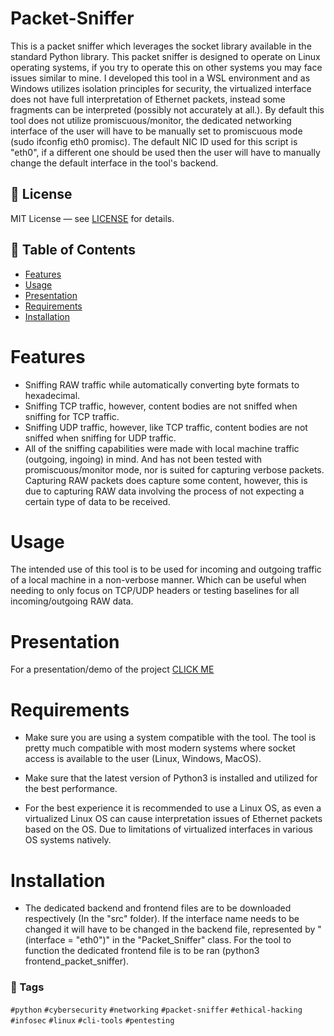 # Packet-Sniffer

This is a packet sniffer which leverages the socket library available in the standard Python library. This packet sniffer is designed to operate on Linux operating systems, if you try to operate this on other systems you may face issues similar to mine. I developed this tool in a WSL environment and as Windows utilizes isolation principles for security, the virtualized interface does not have full interpretation of Ethernet packets, instead some fragments can be interpreted (possibly not accurately at all.). By default this tool does not utilize promiscuous/monitor, the dedicated networking interface of the user will have to be manually set to promiscuous mode (sudo ifconfig eth0 promisc). The default NIC ID used for this script is "eth0", if a different one should be used then the user will have to manually change the default interface in the tool's backend. 

## 📄 License

MIT License — see [LICENSE](LICENSE) for details.

## 📜 Table of Contents

- [Features](#Features)
- [Usage](#Usage)
- [Presentation](#Presentation)
- [Requirements](#Requirements)
- [Installation](#Installation)

# Features 

- Sniffing RAW traffic while automatically converting byte formats to hexadecimal.
- Sniffing TCP traffic, however, content bodies are not sniffed when sniffing for TCP traffic.
- Sniffing UDP traffic, however, like TCP traffic, content bodies are not sniffed when sniffing for UDP traffic.
- All of the sniffing capabilities were made with local machine traffic (outgoing, ingoing) in mind. And has not been tested with promiscuous/monitor mode, nor is suited for capturing verbose packets. Capturing RAW packets does capture some content, however, this is due to capturing RAW data involving the process of not expecting a certain type of data to be received.

# Usage 

The intended use of this tool is to be used for incoming and outgoing traffic of a local machine in a non-verbose manner. Which can be useful when needing to only focus on TCP/UDP headers or testing baselines for all incoming/outgoing RAW data.

# Presentation

For a presentation/demo of the project [CLICK ME](https://onedrive.live.com/:p:/g/personal/8D3E98D829540707/EaFIBRELXh9JvErrBB0qjT0BXtqbTNiD_4eelAuKZDkHoA?resid=8D3E98D829540707!s110548a15e0b491fbc4aeb041d2a8d3d&ithint=file%2Cpptx&e=pwUwL7&migratedtospo=true&redeem=aHR0cHM6Ly8xZHJ2Lm1zL3AvYy84ZDNlOThkODI5NTQwNzA3L0VhRklCUkVMWGg5SnZFcnJCQjBxalQwQlh0cWJUTmlEXzRlZWxBdUtaRGtIb0E_ZT1wd1V3TDc)

# Requirements

- Make sure you are using a system compatible with the tool. The tool is pretty much compatible with most modern systems where socket access is available to the user (Linux, Windows, MacOS).

- Make sure that the latest version of Python3 is installed and utilized for the best performance.

- For the best experience it is recommended to use a Linux OS, as even a virtualized Linux OS can cause interpretation issues of Ethernet packets based on the OS. Due to limitations of virtualized interfaces in various OS systems natively.

# Installation

- The dedicated backend and frontend files are to be downloaded respectively (In the "src" folder). If the interface name needs to be changed it will have to be changed in the backend file, represented by "(interface = "eth0")" in the "Packet_Sniffer" class. For the tool to function the dedicated frontend file is to be ran (python3 frontend_packet_sniffer).

### 🔖 Tags

`#python` `#cybersecurity` `#networking` `#packet-sniffer` `#ethical-hacking` `#infosec` `#linux` `#cli-tools` `#pentesting`
